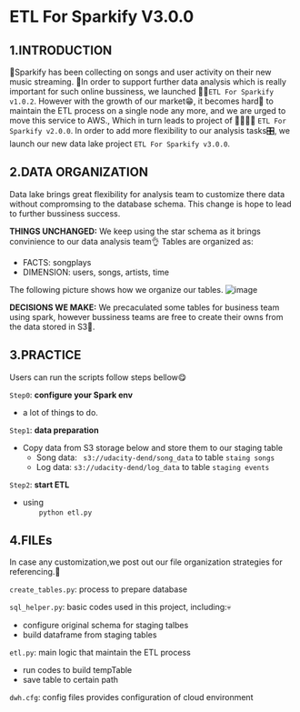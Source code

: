 # ETL For Sparkify V3.0.0

## 1.INTRODUCTION

🏡Sparkify has been collecting on songs and user activity on their new music streaming. 🙏In order to support further data analysis which is really important for such online bussiness, we launched 👨‍👦`ETL For Sparkify v1.0.2`. However with the growth of our market😁, it becomes hard🤣 to maintain the ETL process on a single node any more, and we are urged to move this service to AWS., Which in turn leads to project of 👨‍👨‍👦‍👦 `ETL For Sparkify v2.0.0`. In order to add more flexibility to our analysis tasks🎛, we launch our new data lake project `ETL For Sparkify v3.0.0`. 

## 2.DATA ORGANIZATION
Data lake brings great flexibility for analysis team to customize there data without compromsing to the database schema. This change is hope to lead to further bussiness success.


**THINGS UNCHANGED:**
We keep using the star schema as it brings convinience to our data analysis team👌
Tables are organized as:
- FACTS: songplays
- DIMENSION: users, songs, artists, time


The following picture shows how we organize our tables.
![image](https://r766469c826419xjupyterlr5tapor7.udacity-student-workspaces.com/files/schema.png)


**DECISIONS WE MAKE:** 
We precaculated some tables for business team using spark, however bussiness teams are free to create their owns from the data stored in S3🍺.



## 3.PRACTICE
Users can run the scripts follow steps bellow😋

`Step0`: **configure your Spark env**
- a lot of things to do.

`Step1`: **data preparation**
- Copy data from S3 storage below and store them to our staging table
    - Song data: ` s3://udacity-dend/song_data` to table `staing songs`
    - Log data: `s3://udacity-dend/log_data` to table `staging events`

`Step2`: **start ETL**
- using<br> &emsp;&emsp;```python etl.py```
    
## 4.FILEs 
In case any customization,we post out our file organization strategies for referencing.👨

```create_tables.py```: process to prepare database

```sql_helper.py```: basic codes used in this project, including:💀
- configure original schema for staging talbes
- build dataframe from staging tables

```etl.py```: main logic that maintain the ETL process

- run codes to build tempTable
- save table to certain path

```dwh.cfg```: config files provides configuration of cloud environment


